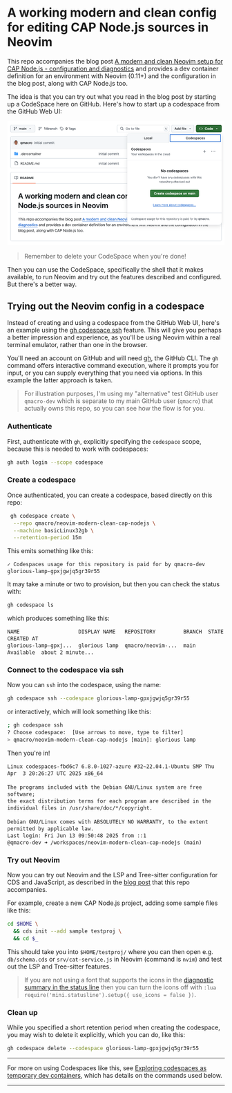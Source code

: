 # A working modern and clean config for editing CAP Node.js sources in Neovim

This repo accompanies the blog post [A modern and clean Neovim setup for CAP Node.js - configuration and diagnostics](https://qmacro.org/blog/posts/2025/06/10/a-modern-and-clean-neovim-setup-for-cap-node.js-configuration-and-diagnostics/) and provides a dev container definition for an environment with Neovim (0.11+) and the configuration in the blog post, along with CAP Node.js too.

The idea is that you can try out what you read in the blog post by starting up a CodeSpace here on GitHub. Here's how to start up a codespace from the GitHub Web UI:

![codespace startup](assets/create-codespace-on-main.png)

> Remember to delete your CodeSpace when you're done!

Then you can use the CodeSpace, specifically the shell that it makes available, to run Neovim and try out the features described and configured. But there's a better way.

## Trying out the Neovim config in a codespace

Instead of creating and using a codespace from the GitHub Web UI, here's an example using the [gh codespace ssh] feature. This will give you perhaps a better impression and experience, as you'll be using Neovim within a real terminal emulator, rather than one in the browser.

You'll need an account on GitHub and will need [gh], the GitHub CLI. The `gh` command offers interactive command execution, where it prompts you for input, or you can supply everything that you need via options. In this example the latter approach is taken.

> For illustration purposes, I'm using my "alternative" test GitHub user `qmacro-dev` which is separate to my main GitHub user (`qmacro`) that actually owns this repo, so you can see how the flow is for you.

### Authenticate

First, authenticate with `gh`, explicitly specifying the `codespace` scope, because this is needed to work with codespaces:

```bash
gh auth login --scope codespace
```

### Create a codespace

Once authenticated, you can create a codespace, based directly on this repo:

```bash
 gh codespace create \
  --repo qmacro/neovim-modern-clean-cap-nodejs \
  --machine basicLinux32gb \
  --retention-period 15m
```

This emits something like this:

```text
✓ Codespaces usage for this repository is paid for by qmacro-dev
glorious-lamp-gpxjgwjq5gr39r55
```

It may take a minute or two to provision, but then you can check the status with:

```bash
gh codespace ls
```

which produces something like this:

```
NAME                   DISPLAY NAME   REPOSITORY         BRANCH  STATE      CREATED AT
glorious-lamp-gpxj...  glorious lamp  qmacro/neovim-...  main    Available  about 2 minute...
```

### Connect to the codespace via ssh

Now you can `ssh` into the codespace, using the name:

```bash
gh codespace ssh --codespace glorious-lamp-gpxjgwjq5gr39r55
```

or interactively, which will look something like this:

```bash
; gh codespace ssh
? Choose codespace:  [Use arrows to move, type to filter]
> qmacro/neovim-modern-clean-cap-nodejs [main]: glorious lamp
```

Then you're in!

```text
Linux codespaces-fbd6c7 6.8.0-1027-azure #32~22.04.1-Ubuntu SMP Thu Apr  3 20:26:27 UTC 2025 x86_64

The programs included with the Debian GNU/Linux system are free software;
the exact distribution terms for each program are described in the
individual files in /usr/share/doc/*/copyright.

Debian GNU/Linux comes with ABSOLUTELY NO WARRANTY, to the extent
permitted by applicable law.
Last login: Fri Jun 13 09:50:48 2025 from ::1
@qmacro-dev ➜ /workspaces/neovim-modern-clean-cap-nodejs (main)
```

### Try out Neovim

Now you can try out Neovim and the LSP and Tree-sitter configuration for CDS and JavaScript, as described in the [blog post] that this repo accompanies.

For example, create a new CAP Node.js project, adding some sample files like this:

```bash
cd $HOME \
  && cds init --add sample testproj \
  && cd $_
```

This should take you into `$HOME/testproj/` where you can then open e.g. `db/schema.cds` or `srv/cat-service.js` in Neovim (command is `nvim`) and test out the LSP and Tree-sitter features.

> If you are not using a font that supports the icons in the [diagnostic summary in the status line] then you can turn the icons off with `:lua require('mini.statusline').setup({ use_icons = false })`.

### Clean up

While you specified a short retention period when creating the codespace, you may wish to delete it explicitly, which you can do, like this:

```bash
gh codespace delete --codespace glorious-lamp-gpxjgwjq5gr39r55
```

---

For more on using Codespaces like this, see [Exploring codespaces as temporary dev containers], which has details on the commands used below.

---

[Exploring codespaces as temporary dev containers]: https://qmacro.org/blog/posts/2024/01/26/exploring-codespaces-as-temporary-dev-containers/
[gh codespace ssh]: https://cli.github.com/manual/gh_codespace_ssh
[gh]: https://github.com/cli/cli#installation
[blog post]: https://qmacro.org/blog/posts/2025/06/10/a-modern-and-clean-neovim-setup-for-cap-node.js-configuration-and-diagnostics/
[diagnostic summary in the status line]: https://qmacro.org/blog/posts/2025/06/10/a-modern-and-clean-neovim-setup-for-cap-node.js-configuration-and-diagnostics/#diagnostic-summary-in-the-statusline
